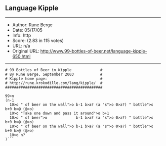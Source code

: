 
## Language Kipple ##
---
- Author: Rune Berge
- Date: 05/17/05
- Info: http
- Score:  (2.83 in 115 votes)
- URL: n/a
- Original URL: http://www.99-bottles-of-beer.net/language-kipple-650.html
---

```############################################
# 99 Bottles of Beer in Kipple             #
# By Rune Berge, September 2003            #
# Kipple home page:                        #
# http://rune.krokodille.com/lang/kipple/  #
############################################
 
99>n 
(n-1 
  10>o " of beer on the wall">o b-1 b>a? (a "s">o 0>a?) " bottle">o b+0 b>@ (@>o)
  10>o "Take one down and pass it around">o b+1 
  10>o " of beer">o             b-1 b>a? (a "s">o 0>a?) " bottle">o b+0 b>@ (@>o)
  10>o " of beer on the wall">o b-1 b>a? (a "s">o 0>a?) " bottle">o b+0 b>@ (@>o)
  10>o n?
)```
